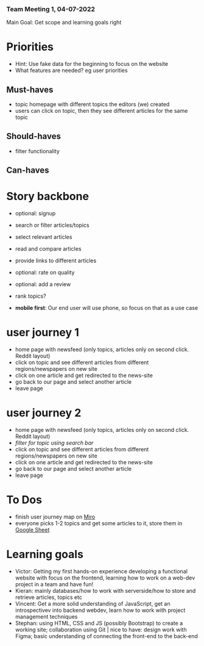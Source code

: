 ### Team Meeting 1, 04-07-2022

Main Goal: Get scope and learning goals right

# Priorities

- Hint: Use fake data for the beginning to focus on the website
- What features are needed? eg user priorities

## Must-haves
- topic homepage with different topics the editors (we) created
- users can click on topic, then they see different articles for the same topic

## Should-haves
- filter functionality

## Can-haves

# Story backbone

- optional: signup
- search or filter articles/topics
- select relevant articles
- read and compare articles
- provide links to different articles
- optional: rate on quality
- optional: add a review
- rank topics?

- **mobile first**: Our end user will use phone, so focus on that as a use case

# user journey 1
- home page with newsfeed (only topics, articles only on second click. Reddit layout)
- click on topic and see different articles from different regions/newspapers on new site
- click on one article and get redirected to the news-site
- go back to our page and select another article
- leave page

 # user journey 2
- home page with newsfeed (only topics, articles only on second click. Reddit layout)
- *filter for topic using search bar*
- click on topic and see different articles from different regions/newspapers on new site
- click on one article and get redirected to the news-site
- go back to our page and select another article
- leave page

# To Dos

- finish user journey map on [Miro](https://miro.com/welcomeonboard/a0JERXJwWVUwZk5sYjNEZmdmbzFDSHJUd2oyUGNSc0FVS1ZPTGsxeWw5R1hXZjlmM09LdUdHM29QcVJXUWRvSnwzNDU4NzY0NTI4NjgwNDY4ODc0?share_link_id=623616283988)
- everyone picks 1-2 topics and get some articles to it, store them in [Google Sheet](https://docs.google.com/spreadsheets/d/1dcbe7NccnG15BqRKkBqSPNr8H0TabHV2m83xnYOlFJU/edit#gid=0)


# Learning goals
- Victor: Getting my first hands-on experience developing a functional website with focus on the frontend, learning how to work on a web-dev project in a team and have fun! 
- Kieran: mainly databases/how to work with serverside/how to store and retrieve articles, topics etc
- Vincent: Get a more solid understanding of JavaScript, get an introspectivev into backend webdev, learn how to work with project management techniques
- Stephan: using HTML, CSS and JS (possibly Bootstrap) to create a working site; collaboration using Git | nice to have: design work with Figma; basic understanding of connecting the front-end to the back-end
